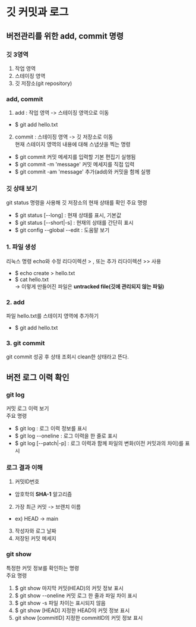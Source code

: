 # 깃 커밋과 로그
## 버전관리를 위한 add, commit 명령
### 깃 3영역
1. 작업 영역
2. 스테이징 영역
3. 깃 저장소(git repository)
### add, commit
1. add : 작업 영역 -> 스테이징 영역으로 이동
- $ git add hello.txt<br>
2. commit : 스테이징 영역 -> 깃 저장소로 이동<br>
현재 스테이지 영역의 내용에 대해 스냅샷을 찍는 명령
- $ git commit 커밋 메세지를 입력할 기본 편집기 실행됨
- $ git commit -m 'message' 커밋 메세지를 직접 입력
- $ git commit -am 'message' 추가(add)와 커밋을 함께 실행
### 깃 상태 보기
git status 명령을 사용해 깃 저장소의 현재 상태를 확인
주요 명령
- $ git status [--long] : 현재 상태를 표시, 기본값
- $ git status [--short|-s] : 현재의 상태를 간단히 표시
- $ git config --global --edit : 도움말 보기
### 1. 파일 생성
리눅스 명령 echo와 수정 리다이렉션 > , 또는 추가 리다이렉션 >> 사용
- $ echo create > hello.txt
- $ cat hello.txt<br>
-> 이렇게 만들어진 파일은 **untracked file(깃에 관리되지 않는 파일)**
### 2. add
파일 hello.txt를 스테이지 영역에 추가하기
- $ git add hello.txt
### 3. git commit
git commit 성공 후 상태 조회시 clean한 상태라고 뜬다.
## 버전 로그 이력 확인
### git log
커밋 로그 이력 보기<br>
주요 명령
- $ git log : 로그 이력 정보를 표시
- $ git log --oneline : 로그 이력을 한 줄로 표시
- $ git log [--patch|-p] : 로그 이력과 함께 파일의 변화(이전 커밋과의 차이)를 표시
### 로그 결과 이해
1. 커밋ID번호
  - 암호학의 **SHA-1** 알고리즘
2. 가장 최근 커밋 -> 브랜치 이름
  - ex) HEAD -> main
3. 작성자와 로그 날짜
4. 저장된 커밋 메세지
### git show
특정한 커밋 정보를 확인하는 명령<br>
주요 명령
1. $ git show 마지막 커밋(HEAD)의 커밋 정보 표시
2. $ git show --oneline 커밋 로그 한 줄과 파일 차이 표시
3. $ git show -s 파일 차이는 표시되지 않음
4. $ git show [HEAD] 지정한 HEAD의 커밋 정보 표시
5. git show [commitID] 지정한 commitID의 커밋 정보 표시
